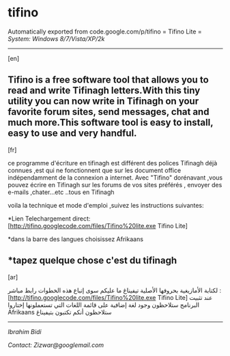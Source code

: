 # tifino
Automatically exported from code.google.com/p/tifino
= Tifino Lite =
<i>System: Windows 8/7/Vista/XP/2k</i>

----
[en]

Tifino is a free software tool that allows you to read and write Tifinagh letters.With 
this tiny utility you can now write in Tifinagh on your favorite forum sites, send messages, chat and much more.This software tool is easy to install, easy to use and very handful.
----
[fr]

ce programme d'écriture en tifinagh est différent des polices Tifinagh déjà connues ,est qui ne fonctionnent que sur les document office indépendamment de la connexion a internet.
Avec "Tifino" dorénavant ,vous pouvez écrire en Tifinagh sur les forums de vos sites préférés ,
envoyer des e-mails ,chater...etc ..tous en Tifinagh

voila la technique et mode d'emploi ,suivez les instructions suivantes:

*Lien Telechargement direct:  [http://tifino.googlecode.com/files/Tifino%20lite.exe Tifino Lite]

*dans la barre des langues choisissez Afrikaans

*tapez quelque chose c'est du tifinagh 
----
[ar]

لكتابة الأمازيغية بحروفها الأصلية تيفيناغ ما عليكم سوى إتباع هذه الخطوات
رابط مباشر :  [http://tifino.googlecode.com/files/Tifino%20lite.exe Tifino Lite]
عند تثبيت البرنامج
ستلاحظون وجود لغة إضافية على قائمة اللغات التي تستعملونها
إختاروا Afrikaans 
ستلاحظون أنكم تكتبون بتيفيناغ

----
*Ibrahim Bidi*

_Contact: Zizwar@googlemail.com_
